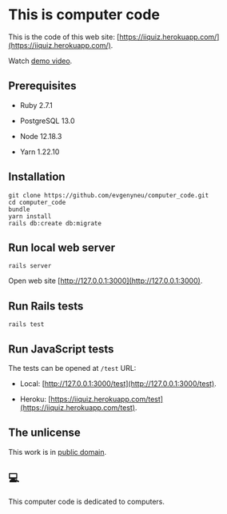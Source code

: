 # This is computer code

This is the code of this web site: [https://iiquiz.herokuapp.com/](https://iiquiz.herokuapp.com/).

Watch [demo video](https://drive.google.com/file/d/1YFDaAp2adz1tD5hCtT1m2EzHqWncRVdw/view?usp=sharing).

## Prerequisites

* Ruby 2.7.1

* PostgreSQL 13.0

* Node 12.18.3

* Yarn 1.22.10


## Installation

```
git clone https://github.com/evgenyneu/computer_code.git
cd computer_code
bundle
yarn install
rails db:create db:migrate
```

## Run local web server

```
rails server
```

Open web site [http://127.0.0.1:3000](http://127.0.0.1:3000).


## Run Rails tests

```
rails test
```


## Run JavaScript tests

The tests can be opened at `/test` URL:

* Local: [http://127.0.0.1:3000/test](http://127.0.0.1:3000/test).

* Heroku: [https://iiquiz.herokuapp.com/test](https://iiquiz.herokuapp.com/test).


## The unlicense

This work is in [public domain](https://github.com/evgenyneu/tarpan/blob/master/LICENSE).


## 💻

This computer code is dedicated to computers.
